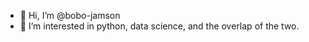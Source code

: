 - 👋 Hi, I’m @bobo-jamson
- 👀 I’m interested in python, data science, and the overlap of the two. 

<!---
bobo-jamson/bobo-jamson is a ✨ special ✨ repository because its `README.md` (this file) appears on your GitHub profile.
You can click the Preview link to take a look at your changes.
--->
